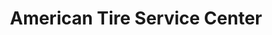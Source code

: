 ---
title: "American Tire Service Center"
url: /bardstown/american-tire-service-center/
shop: Autowerkstatt
---
